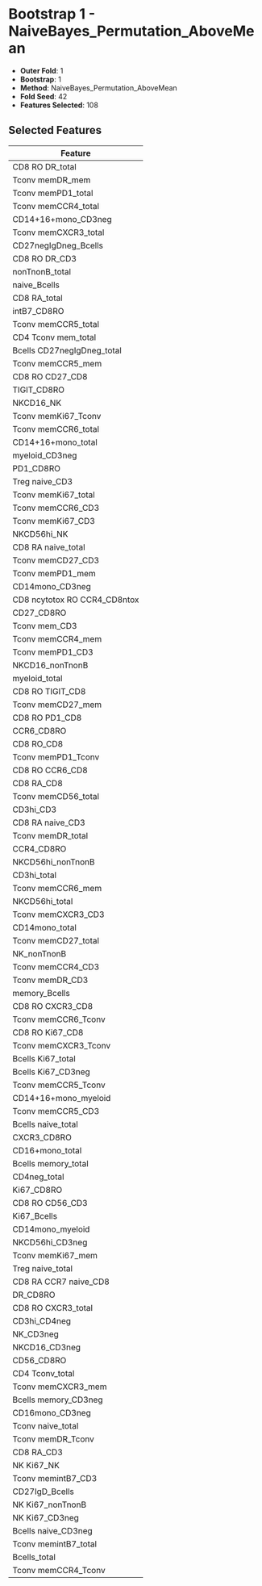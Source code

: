 # Bootstrap 1 - NaiveBayes_Permutation_AboveMean

- **Outer Fold**: 1
- **Bootstrap**: 1
- **Method**: NaiveBayes_Permutation_AboveMean
- **Fold Seed**: 42
- **Features Selected**: 108

## Selected Features

| Feature |
|---------|
| CD8 RO DR_total |
| Tconv memDR_mem |
| Tconv memPD1_total |
| Tconv memCCR4_total |
| CD14+16+mono_CD3neg |
| Tconv memCXCR3_total |
| CD27negIgDneg_Bcells |
| CD8 RO DR_CD3 |
| nonTnonB_total |
| naive_Bcells |
| CD8 RA_total |
| intB7_CD8RO |
| Tconv memCCR5_total |
| CD4 Tconv mem_total |
| Bcells CD27negIgDneg_total |
| Tconv memCCR5_mem |
| CD8 RO CD27_CD8 |
| TIGIT_CD8RO |
| NKCD16_NK |
| Tconv memKi67_Tconv |
| Tconv memCCR6_total |
| CD14+16+mono_total |
| myeloid_CD3neg |
| PD1_CD8RO |
| Treg naive_CD3 |
| Tconv memKi67_total |
| Tconv memCCR6_CD3 |
| Tconv memKi67_CD3 |
| NKCD56hi_NK |
| CD8 RA naive_total |
| Tconv memCD27_CD3 |
| Tconv memPD1_mem |
| CD14mono_CD3neg |
| CD8 ncytotox RO CCR4_CD8ntox |
| CD27_CD8RO |
| Tconv mem_CD3 |
| Tconv memCCR4_mem |
| Tconv memPD1_CD3 |
| NKCD16_nonTnonB |
| myeloid_total |
| CD8 RO TIGIT_CD8 |
| Tconv memCD27_mem |
| CD8 RO PD1_CD8 |
| CCR6_CD8RO |
| CD8 RO_CD8 |
| Tconv memPD1_Tconv |
| CD8 RO CCR6_CD8 |
| CD8 RA_CD8 |
| Tconv memCD56_total |
| CD3hi_CD3 |
| CD8 RA naive_CD3 |
| Tconv memDR_total |
| CCR4_CD8RO |
| NKCD56hi_nonTnonB |
| CD3hi_total |
| Tconv memCCR6_mem |
| NKCD56hi_total |
| Tconv memCXCR3_CD3 |
| CD14mono_total |
| Tconv memCD27_total |
| NK_nonTnonB |
| Tconv memCCR4_CD3 |
| Tconv memDR_CD3 |
| memory_Bcells |
| CD8 RO CXCR3_CD8 |
| Tconv memCCR6_Tconv |
| CD8 RO Ki67_CD8 |
| Tconv memCXCR3_Tconv |
| Bcells Ki67_total |
| Bcells Ki67_CD3neg |
| Tconv memCCR5_Tconv |
| CD14+16+mono_myeloid |
| Tconv memCCR5_CD3 |
| Bcells naive_total |
| CXCR3_CD8RO |
| CD16+mono_total |
| Bcells memory_total |
| CD4neg_total |
| Ki67_CD8RO |
| CD8 RO CD56_CD3 |
| Ki67_Bcells |
| CD14mono_myeloid |
| NKCD56hi_CD3neg |
| Tconv memKi67_mem |
| Treg naive_total |
| CD8 RA CCR7 naive_CD8 |
| DR_CD8RO |
| CD8 RO CXCR3_total |
| CD3hi_CD4neg |
| NK_CD3neg |
| NKCD16_CD3neg |
| CD56_CD8RO |
| CD4 Tconv_total |
| Tconv memCXCR3_mem |
| Bcells memory_CD3neg |
| CD16mono_CD3neg |
| Tconv naive_total |
| Tconv memDR_Tconv |
| CD8 RA_CD3 |
| NK Ki67_NK |
| Tconv memintB7_CD3 |
| CD27IgD_Bcells |
| NK Ki67_nonTnonB |
| NK Ki67_CD3neg |
| Bcells naive_CD3neg |
| Tconv memintB7_total |
| Bcells_total |
| Tconv memCCR4_Tconv |
